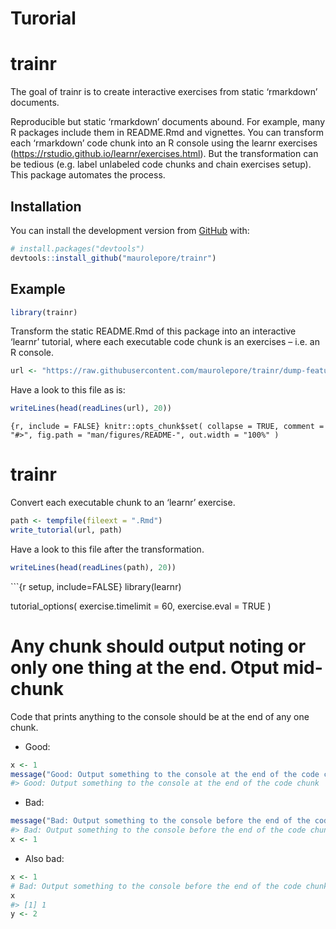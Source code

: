 Turorial
================

<!-- README.md is generated from README.Rmd. Please edit that file -->

# trainr

<!-- badges: start -->

<!-- badges: end -->

The goal of trainr is to create interactive exercises from static
‘rmarkdown’ documents.

Reproducible but static ‘rmarkdown’ documents abound. For example, many
R packages include them in README.Rmd and vignettes. You can transform
each ‘rmarkdown’ code chunk into an R console using the learnr exercises
(<https://rstudio.github.io/learnr/exercises.html>). But the
transformation can be tedious (e.g. label unlabeled code chunks and
chain exercises setup). This package automates the process.

## Installation

You can install the development version from
[GitHub](https://github.com/) with:

``` r
# install.packages("devtools")
devtools::install_github("maurolepore/trainr")
```

## Example

``` r
library(trainr)
```

Transform the static README.Rmd of this package into an interactive
‘learnr’ tutorial, where each executable code chunk is an exercises –
i.e. an R console.

``` r
url <- "https://raw.githubusercontent.com/maurolepore/trainr/dump-features/README.Rmd"
```

Have a look to this file as is:

``` r
writeLines(head(readLines(url), 20))
```

<!-- README.md is generated from README.Rmd. Please edit that file -->

`{r, include = FALSE} knitr::opts_chunk$set( collapse = TRUE, comment =
"#>", fig.path = "man/figures/README-", out.width = "100%" )`

# trainr

<!-- badges: start -->

<!-- badges: end -->

Convert each executable chunk to an ‘learnr’ exercise.

``` r
path <- tempfile(fileext = ".Rmd")
write_tutorial(url, path)
```

Have a look to this file after the transformation.

``` r
writeLines(head(readLines(path), 20))
```

\`\`\`{r setup, include=FALSE} library(learnr)

tutorial\_options( exercise.timelimit = 60, exercise.eval = TRUE )

# Any chunk should output noting or only one thing at the end. Otput mid-chunk

Code that prints anything to the console should be at the end of any one
chunk.

  - Good:

<!-- end list -->

``` r
x <- 1
message("Good: Output something to the console at the end of the code chunk")
#> Good: Output something to the console at the end of the code chunk
```

  - Bad:

<!-- end list -->

``` r
message("Bad: Output something to the console before the end of the code chunk")
#> Bad: Output something to the console before the end of the code chunk
x <- 1
```

  - Also bad:

<!-- end list -->

``` r
x <- 1
# Bad: Output something to the console before the end of the code chunk
x
#> [1] 1
y <- 2
```
